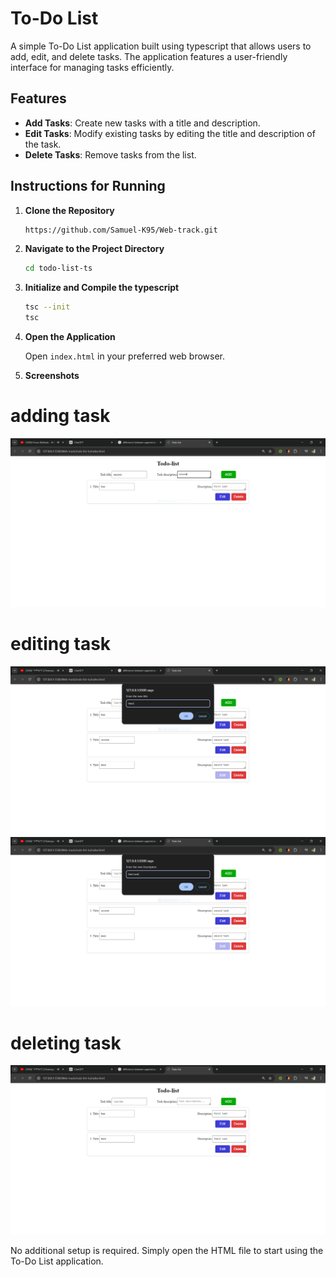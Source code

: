 # To-Do List

A simple To-Do List application built using typescript that allows users to add, edit, and delete tasks. The application features a user-friendly interface for managing tasks efficiently.

## Features

- **Add Tasks**: Create new tasks with a title and description.
- **Edit Tasks**: Modify existing tasks by editing the title and description of the task.
- **Delete Tasks**: Remove tasks from the list.

## Instructions for Running

1. **Clone the Repository**

   ```bash
   https://github.com/Samuel-K95/Web-track.git
   ```

2. **Navigate to the Project Directory**

   ```bash
   cd todo-list-ts
   ```
3. **Initialize and Compile the typescript**
   
   ```bash
   tsc --init
   tsc
   ```

4. **Open the Application**

   Open `index.html` in your preferred web browser.

5. **Screenshots**

# adding task
![Add task](images/first.PNG)

# editing task
![Edit task](images/second.PNG)
![Edit task](images/third.PNG)


# deleting task
![Delete task](images/fourth.PNG)


No additional setup is required. Simply open the HTML file to start using the To-Do List application.
